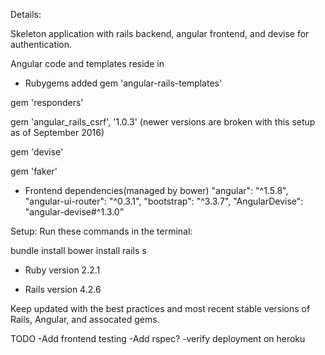 Details:

Skeleton application with rails backend, angular frontend, and devise for authentication.

Angular code and templates reside in 

* Rubygems added
gem 'angular-rails-templates'

gem 'responders'

gem 'angular_rails_csrf', '1.0.3' (newer versions are broken with this setup as of September 2016)

gem 'devise'

gem 'faker'

* Frontend dependencies(managed by bower)
    "angular": "^1.5.8",
    "angular-ui-router": "^0.3.1",
    "bootstrap": "^3.3.7",
    "AngularDevise": "angular-devise#^1.3.0"

Setup:
Run these commands in the terminal:

bundle install
bower install
rails s 

* Ruby version 2.2.1

* Rails version 4.2.6


Keep updated with the best practices and most recent stable versions of Rails, Angular, and assocated gems.

TODO
-Add frontend testing
-Add rspec?
-verify deployment on heroku